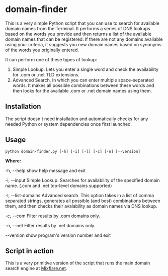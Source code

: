 # domain-finder

This is a very simple Python script that you can use to search for available domain names from the Terminal. It performs a series of DNS lookups based on the words you provide and then returns a list of the available domain names that can be registered. If there are not any domains available using your criteria, it suggests you new domain names based on synonyms of the words you originally entered.

It can perform one of these types of lookup: 

  1. Simple Lookup. Lets you enter a single word and check the availability for .com or .net TLD extensions.
  2. Advanced Search. In which you can enter multiple space-separated words. It makes all possible combinations between these words and then looks for the available .com or .net domain names using them. 
  
## Installation

The script doesn't need installation and automatically checks for any needed Python or system dependencies once first launched. 

## Usage

```
python domain-finder.py [-h] [-i] [-l] [-c] [-n] [--version]
```
<b>Where: </b>

 -h, --help          show help message and exit
 
  -i, --input         Simple Lookup. Searches for availability of the
                      specified domain name. (.com and .net top-level domains
                      supported)
                      
  -l, --list-domains  Advanced search. This option takes in a list of comma
                      separated strings, generates all possible (and best)
                      combinations between them, and then checks their
                      avalability as domain names via DNS lookup.
                      
  -c, --com           Filter results by .com domains only.
  
  -n, --net           Filter results by .net domains only.
  
  --version           show program's version number and exit
  
  
  ## Script in action
  
  This is a very primitive version of the script that runs the main domain search engine at [Mixflare.net](http://www.mixflare.net). 
